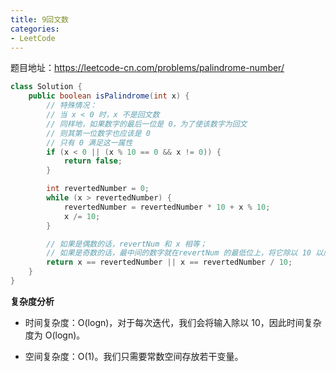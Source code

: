 ```yaml
---
title: 9回文数
categories: 
- LeetCode
---
```


题目地址：https://leetcode-cn.com/problems/palindrome-number/

```java
class Solution {
    public boolean isPalindrome(int x) {
        // 特殊情况：
        // 当 x < 0 时，x 不是回文数
        // 同样地，如果数字的最后一位是 0，为了使该数字为回文
        // 则其第一位数字也应该是 0
        // 只有 0 满足这一属性
        if (x < 0 || (x % 10 == 0 && x != 0)) {
            return false;
        }

        int revertedNumber = 0;
        while (x > revertedNumber) {
            revertedNumber = revertedNumber * 10 + x % 10;
            x /= 10;
        }

        // 如果是偶数的话，revertNum 和 x 相等；
        // 如果是奇数的话，最中间的数字就在revertNum 的最低位上，将它除以 10 以后应该和 x 相等。
        return x == revertedNumber || x == revertedNumber / 10;
    }
}
```

**复杂度分析**

* 时间复杂度：O(logn)，对于每次迭代，我们会将输入除以 10，因此时间复杂度为 O(logn)。

* 空间复杂度：O(1)。我们只需要常数空间存放若干变量。
